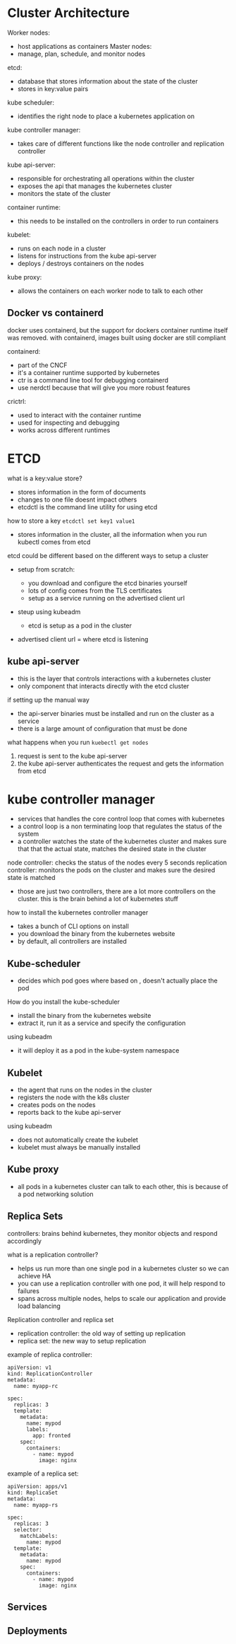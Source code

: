 # Cluster Architecture 

Worker nodes:
- host applications as containers
Master nodes:
- manage, plan, schedule, and monitor nodes

etcd: 
 - database that stores information about the state of the cluster
 - stores in key:value pairs

kube scheduler:
 - identifies the right node to place a kubernetes application on 

kube controller manager:
 - takes care of different functions like the node controller and replication controller

kube api-server:
 - responsible for orchestrating all operations within the cluster
 - exposes the api that manages the kubernetes cluster
 - monitors the state of the cluster 

container runtime:
 - this needs to be installed on the controllers in order to run containers 

kubelet:
 - runs on each node in a cluster 
 - listens for instructions from the kube api-server
 - deploys / destroys containers on the nodes 

kube proxy:
 - allows the containers on each worker node to talk to each other 

## Docker vs containerd
docker uses containerd, but the support for dockers container runtime itself was removed. with containerd, images built using docker are still compliant 

containerd:
 - part of the CNCF 
 - it's a container runtime supported by kubernetes 
 - ctr is a command line tool for debugging containerd
 - use nerdctl because that will give you more robust features 

crictrl:
 - used to interact with the container runtime 
 - used for inspecting and debugging 
 - works across different runtimes 

# ETCD

what is a key:value store? 
 - stores information in the form of documents 
 - changes to one file doesnt impact others 
 - etcdctl is the command line utility for using etcd

how to store a key 
``` etcdctl set key1 value1 ```

- stores information in the cluster, all the information when you run kubectl comes from etcd

etcd could be different based on the different ways to setup a cluster 
- setup from scratch:
    - you download and configure the etcd binaries yourself 
    - lots of config comes from the TLS certificates
    - setup as a service running on the advertised client url
- steup using kubeadm
    - etcd is setup as a pod in the cluster 

- advertised client url = where etcd is listening 

## kube api-server 
- this is the layer that controls interactions with a kubernetes cluster 
- only component that interacts directly with the etcd cluster 

if setting up the manual way
- the api-server binaries must be installed and run on the cluster as a service 
- there is a large amount of configuration that must be done 

what happens when you run ``` kuebectl get nodes  ```
1. request is sent to the kube api-server 
2. the kube api-server authenticates the request and gets the information from etcd

# kube controller manager 
- services that handles the core control loop that comes with kubernetes 
- a control loop is a non terminating loop that regulates the status of the system 
- a controller watches the state of the kubernetes cluster and makes sure that that the actual state, matches the desired state in the cluster 

node controller: checks the status of the nodes every 5 seconds
replication controller: monitors the pods on the cluster and makes sure the desired state is matched

- those are just two controllers, there are a lot more controllers on the cluster. this is the brain behind a lot of kubernetes stuff

how to install the kubernetes controller manager 
- takes a bunch of CLI options on install 
- you download the binary from the kubernetes website  
- by default, all controllers are installed 

## Kube-scheduler 
- decides which pod goes where based on , doesn't actually place the pod 

How do you install the kube-scheduler 
- install the binary from the kubernetes website 
- extract it, run it as a service and specify the configuration 

using kubeadm 
- it will deploy it as a pod in the kube-system namespace


## Kubelet 
- the agent that runs on the nodes in the cluster 
- registers the node with the k8s cluster 
- creates pods on the nodes 
- reports back to the kube api-server 


using kubeadm 
- does not automatically create the kubelet 
- kubelet must always be manually installed 


## Kube proxy 
- all pods in a kubernetes cluster can talk to each other, this is because of a pod networking solution



## Replica Sets 
controllers: brains behind kubernetes, they monitor objects and respond accordingly 

what is a replication controller?
- helps us run more than one single pod in a kubernetes cluster so we can achieve HA 
- you can use a replication controller with one pod, it will help respond to failures 
- spans across multiple nodes, helps to scale our application and provide load balancing 

Replication controller and replica set

- replication controller: the old way of setting up replication
- replica set: the new way to setup replication

example of replica controller: 

```
apiVersion: v1 
kind: ReplicationController
metadata:
  name: myapp-rc

spec:
  replicas: 3
  template:
    metadata:
      name: mypod
      labels:
        app: fronted
    spec:
      containers: 
        - name: mypod 
          image: nginx
```

example of a replica set: 

```
apiVersion: apps/v1
kind: ReplicaSet
metadata:
  name: myapp-rs

spec:
  replicas: 3 
  selector:
    matchLabels:
      name: mypod
  template:
    metadata:
      name: mypod
    spec:
      containers:
        - name: mypod 
          image: nginx 
```

## Services 


## Deployments 

